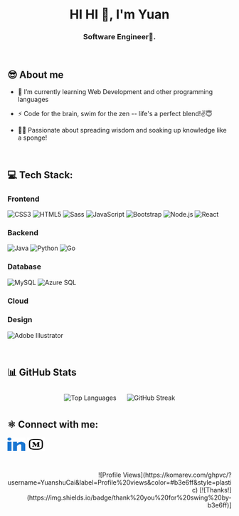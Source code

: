<h1 align="center">HI HI 👋, I'm Yuan</h1>
<h3 align="center">Software Engineer🌟.</h3>

<br>

## 😎 About me
- 🌱 I’m currently learning Web Development and other programming languages

- ⚡ Code for the brain, swim for the zen -- life's a perfect blend!✌😇

- 👩‍🎓 Passionate about spreading wisdom and soaking up knowledge like a sponge!

<br>

## 💻 Tech Stack:
### Frontend
![CSS3](https://img.shields.io/badge/CSS3-%231572B6.svg?style=for-the-badge&logo=css3&logoColor=white)
![HTML5](https://img.shields.io/badge/HTML5-%23E34F26.svg?style=for-the-badge&logo=html5&logoColor=white)
![Sass](https://img.shields.io/badge/Sass-%23CC6699.svg?style=for-the-badge&logo=sass&logoColor=white)
![JavaScript](https://img.shields.io/badge/JavaScript-%23F7DF1E.svg?style=for-the-badge&logo=javascript&logoColor=black)
![Bootstrap](https://img.shields.io/badge/Bootstrap-%23563D7C.svg?style=for-the-badge&logo=bootstrap&logoColor=white)
![Node.js](https://img.shields.io/badge/Node.js-%23339933.svg?style=for-the-badge&logo=node.js&logoColor=white)
![React](https://img.shields.io/badge/React-%2361DAFB.svg?style=for-the-badge&logo=react&logoColor=black)

### Backend
![Java](https://img.shields.io/badge/Java-%23ED8B00.svg?style=for-the-badge&logo=openjdk&logoColor=white)
![Python](https://img.shields.io/badge/Python-%233776AB.svg?style=for-the-badge&logo=python&logoColor=white)
![Go](https://img.shields.io/badge/Go-%2300ADD8.svg?style=for-the-badge&logo=go&logoColor=white)

### Database
![MySQL](https://img.shields.io/badge/MySQL-%234479A1.svg?style=for-the-badge&logo=mysql&logoColor=white)
![Azure SQL](https://img.shields.io/badge/Azure%20SQL-%230072C6.svg?style=for-the-badge&logo=microsoft-azure&logoColor=white)

### Cloud


### Design
![Adobe Illustrator](https://img.shields.io/badge/Adobe%20Illustrator-%23FF9A00.svg?style=for-the-badge&logo=adobe%20illustrator&logoColor=white)

<br>

## 📊 GitHub  Stats
<div align="center">
  <img src="https://github-readme-stats.vercel.app/api/top-langs/?username=YuanshuCai&layout=compact&theme=dark&bg_color=#808080" alt="Top Languages" style="display: inline-block; margin: 10px;">

  <img src="https://github-readme-streak-stats.herokuapp.com?user=YuanshuCai&theme=dark" alt="GitHub Streak" style="display: inline-block; margin: 10px;">
</div>

## ⚛ Connect with me:
<p align="left">
  <a href="https://www.linkedin.com/in/yuanshucai/" target="blank"><img align="center"
      src="./assets/imgs/linked-in-alt.svg"
      alt="linkedin" height="30" width="40" /></a>
  <a href="https://medium.com/@caicaicaiiii" target="blank"><img align="center"
      src="./assets/imgs/medium.svg"
      alt="adampithewan" height="30" width="40" /></a>
</p>

<br>


<p align = "right">
![Profile Views](https://komarev.com/ghpvc/?username=YuanshuCai&label=Profile%20views&color=#b3e6ff&style=plastic)
[![Thanks!](https://img.shields.io/badge/thank%20you%20for%20swing%20by-b3e6ff)]
</p>
